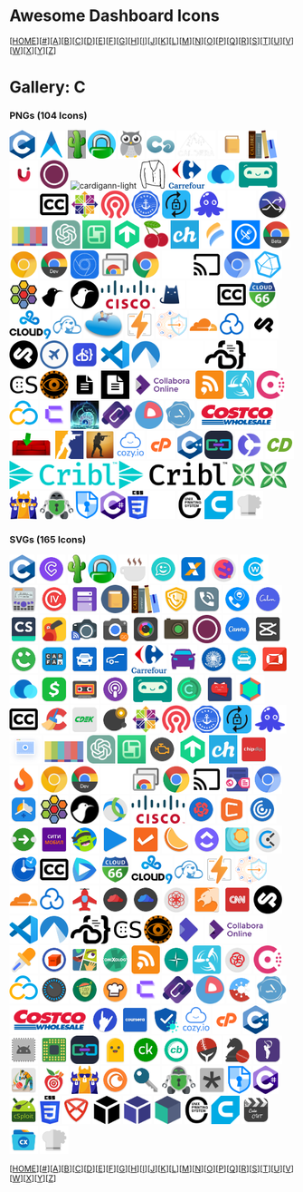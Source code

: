 # Awesome Dashboard Icons

[[HOME](..)][[#](gallery.md)][[A](gallery-a.md)][[B](gallery-b.md)][[C](gallery-c.md)][[D](gallery-d.md)][[E](gallery-e.md)][[F](gallery-f.md)][[G](gallery-g.md)][[H](gallery-h.md)][[I](gallery-i.md)][[J](gallery-j.md)][[K](gallery-k.md)][[L](gallery-l.md)][[M](gallery-m.md)][[N](gallery-n.md)][[O](gallery-o.md)][[P](gallery-p.md)][[Q](gallery-q.md)][[R](gallery-r.md)][[S](gallery-s.md)][[T](gallery-t.md)][[U](gallery-u.md)][[V](gallery-v.md)][[W](gallery-w.md)][[X](gallery-x.md)][[Y](gallery-y.md)][[Z](gallery-z.md)]

# Gallery: C

### PNGs (104 Icons)

<img src="../icons/c.png" alt="c" height="50"> <img src="../icons/cabot.png" alt="cabot" height="50"> <img src="../icons/cacti.png" alt="cacti" height="50"> <img src="../icons/caddy.png" alt="caddy" height="50"> <img src="../icons/cadvisor.png" alt="cadvisor" height="50"> <img src="../icons/calckey.png" alt="calckey" height="50"> <img src="../icons/caldera.png" alt="caldera" height="50"> <img src="../icons/calibre-web.png" alt="calibre-web" height="50"> <img src="../icons/calibre.png" alt="calibre" height="50"> <img src="../icons/camera-ui.png" alt="camera-ui" height="50"> <img src="../icons/canonical.png" alt="canonical" height="50"> <img src="../icons/cardigann-light.png" alt="cardigann-light" height="50"> <img src="../icons/cardigann.png" alt="cardigann" height="50"> <img src="../icons/carrefour.png" alt="carrefour" height="50"> <img src="../icons/casaos.png" alt="casaos" height="50"> <img src="../icons/castopod.png" alt="castopod" height="50"> <img src="../icons/cc-light.png" alt="cc-light" height="50"> <img src="../icons/cc.png" alt="cc" height="50"> <img src="../icons/centos.png" alt="centos" height="50"> <img src="../icons/ceph.png" alt="ceph" height="50"> <img src="../icons/cert-manager.png" alt="cert-manager" height="50"> <img src="../icons/cert-warden.png" alt="cert-warden" height="50"> <img src="../icons/chainguard.png" alt="chainguard" height="50"> <img src="../icons/changedetection-io.png" alt="changedetection-io" height="50"> <img src="../icons/changedetection.png" alt="changedetection" height="50"> <img src="../icons/channels.png" alt="channels" height="50"> <img src="../icons/chatgpt.png" alt="chatgpt" height="50"> <img src="../icons/chatpad-ai.png" alt="chatpad-ai" height="50"> <img src="../icons/checkmk.png" alt="checkmk" height="50"> <img src="../icons/cherry.png" alt="cherry" height="50"> <img src="../icons/chevereto.png" alt="chevereto" height="50"> <img src="../icons/chiefonboarding.png" alt="chiefonboarding" height="50"> <img src="../icons/chowdown.png" alt="chowdown" height="50"> <img src="../icons/chrome-beta.png" alt="chrome-beta" height="50"> <img src="../icons/chrome-canary.png" alt="chrome-canary" height="50"> <img src="../icons/chrome-dev.png" alt="chrome-dev" height="50"> <img src="../icons/chrome-devtools.png" alt="chrome-devtools" height="50"> <img src="../icons/chrome-remote-desktop.png" alt="chrome-remote-desktop" height="50"> <img src="../icons/chrome.png" alt="chrome" height="50"> <img src="../icons/chromecast-light.png" alt="chromecast-light" height="50"> <img src="../icons/chromecast.png" alt="chromecast" height="50"> <img src="../icons/chromium.png" alt="chromium" height="50"> <img src="../icons/chronograf.png" alt="chronograf" height="50"> <img src="../icons/cilium.png" alt="cilium" height="50"> <img src="../icons/cinny-light.png" alt="cinny-light" height="50"> <img src="../icons/cinny.png" alt="cinny" height="50"> <img src="../icons/cisco.png" alt="cisco" height="50"> <img src="../icons/clash.png" alt="clash" height="50"> <img src="../icons/closed-captioning-light.png" alt="closed-captioning-light" height="50"> <img src="../icons/closed-captioning.png" alt="closed-captioning" height="50"> <img src="../icons/cloud66.png" alt="cloud66" height="50"> <img src="../icons/cloud9.png" alt="cloud9" height="50"> <img src="../icons/cloudbeaver.png" alt="cloudbeaver" height="50"> <img src="../icons/cloudcmd.png" alt="cloudcmd" height="50"> <img src="../icons/cloudflare-pages.png" alt="cloudflare-pages" height="50"> <img src="../icons/cloudflare-zero-trust.png" alt="cloudflare-zero-trust" height="50"> <img src="../icons/cloudflare.png" alt="cloudflare" height="50"> <img src="../icons/cloudpanel.png" alt="cloudpanel" height="50"> <img src="../icons/cockpit-cms-light.png" alt="cockpit-cms-light" height="50"> <img src="../icons/cockpit-cms.png" alt="cockpit-cms" height="50"> <img src="../icons/cockpit.png" alt="cockpit" height="50"> <img src="../icons/code-server.png" alt="code-server" height="50"> <img src="../icons/code.png" alt="code" height="50"> <img src="../icons/codeberg.png" alt="codeberg" height="50"> <img src="../icons/coder-light.png" alt="coder-light" height="50"> <img src="../icons/coder.png" alt="coder" height="50"> <img src="../icons/codestats-light.png" alt="codestats-light" height="50"> <img src="../icons/codestats.png" alt="codestats" height="50"> <img src="../icons/codex.png" alt="codex" height="50"> <img src="../icons/codimd-light.png" alt="codimd-light" height="50"> <img src="../icons/codimd.png" alt="codimd" height="50"> <img src="../icons/collabora-online.png" alt="collabora-online" height="50"> <img src="../icons/commafeed.png" alt="commafeed" height="50"> <img src="../icons/concourse.png" alt="concourse" height="50"> <img src="../icons/consul.png" alt="consul" height="50"> <img src="../icons/contabo.png" alt="contabo" height="50"> <img src="../icons/coolify.png" alt="coolify" height="50"> <img src="../icons/core-keepers.png" alt="core-keepers" height="50"> <img src="../icons/coredns.png" alt="coredns" height="50"> <img src="../icons/coreos.png" alt="coreos" height="50"> <img src="../icons/cosign.png" alt="cosign" height="50"> <img src="../icons/costco.png" alt="costco" height="50"> <img src="../icons/couchpotato.png" alt="couchpotato" height="50"> <img src="../icons/counter-strike-2.png" alt="counter-strike-2" height="50"> <img src="../icons/counter-strike-global-offensive.png" alt="counter-strike-global-offensive" height="50"> <img src="../icons/cozy.png" alt="cozy" height="50"> <img src="../icons/cpanel.png" alt="cpanel" height="50"> <img src="../icons/cpp.png" alt="cpp" height="50"> <img src="../icons/crafty-controller.png" alt="crafty-controller" height="50"> <img src="../icons/crater-invoice.png" alt="crater-invoice" height="50"> <img src="../icons/crazydomains.png" alt="crazydomains" height="50"> <img src="../icons/cribl-light.png" alt="cribl-light" height="50"> <img src="../icons/cribl.png" alt="cribl" height="50"> <img src="../icons/cross-seed-square.png" alt="cross-seed-square" height="50"> <img src="../icons/cross-seed.png" alt="cross-seed" height="50"> <img src="../icons/crowdsec.png" alt="crowdsec" height="50"> <img src="../icons/cryptomator.png" alt="cryptomator" height="50"> <img src="../icons/cryptpad.png" alt="cryptpad" height="50"> <img src="../icons/csharp.png" alt="csharp" height="50"> <img src="../icons/css.png" alt="css" height="50"> <img src="../icons/cups-light.png" alt="cups-light" height="50"> <img src="../icons/cups.png" alt="cups" height="50"> <img src="../icons/cura.png" alt="cura" height="50"> <img src="../icons/cyberchef.png" alt="cyberchef" height="50">

### SVGs (165 Icons)

<img src="../icons/c.svg" alt="c" height="50"> <img src="../icons/cabify.svg" alt="cabify" height="50"> <img src="../icons/cacti.svg" alt="cacti" height="50"> <img src="../icons/caddy.svg" alt="caddy" height="50"> <img src="../icons/caffeine.svg" alt="caffeine" height="50"> <img src="../icons/caixa-tem.svg" alt="caixa-tem" height="50"> <img src="../icons/caixa.svg" alt="caixa" height="50"> <img src="../icons/cake-browser.svg" alt="cake-browser" height="50"> <img src="../icons/cake-wallet.svg" alt="cake-wallet" height="50"> <img src="../icons/calces.svg" alt="calces" height="50"> <img src="../icons/calcy-iv.svg" alt="calcy-iv" height="50"> <img src="../icons/calendar-widget-agenda.svg" alt="calendar-widget-agenda" height="50"> <img src="../icons/calibre-web.svg" alt="calibre-web" height="50"> <img src="../icons/calibre.svg" alt="calibre" height="50"> <img src="../icons/call-blocker.svg" alt="call-blocker" height="50"> <img src="../icons/call-log-analytics.svg" alt="call-log-analytics" height="50"> <img src="../icons/callapp-contacts.svg" alt="callapp-contacts" height="50"> <img src="../icons/calm.svg" alt="calm" height="50"> <img src="../icons/cam-scanner.svg" alt="cam-scanner" height="50"> <img src="../icons/cambly.svg" alt="cambly" height="50"> <img src="../icons/camera-connect-and-control.svg" alt="camera-connect-and-control" height="50"> <img src="../icons/camera-go.svg" alt="camera-go" height="50"> <img src="../icons/camera-zoom-fx.svg" alt="camera-zoom-fx" height="50"> <img src="../icons/canon-cw.svg" alt="canon-cw" height="50"> <img src="../icons/canonical.svg" alt="canonical" height="50"> <img src="../icons/canva.svg" alt="canva" height="50"> <img src="../icons/capcut.svg" alt="capcut" height="50"> <img src="../icons/careem.svg" alt="careem" height="50"> <img src="../icons/carfax.svg" alt="carfax" height="50"> <img src="../icons/carmax.svg" alt="carmax" height="50"> <img src="../icons/carmudi.svg" alt="carmudi" height="50"> <img src="../icons/carrefour.svg" alt="carrefour" height="50"> <img src="../icons/cars-com.svg" alt="cars-com" height="50"> <img src="../icons/carteira-de-trabalho-digital.svg" alt="carteira-de-trabalho-digital" height="50"> <img src="../icons/carvana.svg" alt="carvana" height="50"> <img src="../icons/carwale.svg" alt="carwale" height="50"> <img src="../icons/casaos.svg" alt="casaos" height="50"> <img src="../icons/cash-app.svg" alt="cash-app" height="50"> <img src="../icons/casse-o-player.svg" alt="casse-o-player" height="50"> <img src="../icons/castbox.svg" alt="castbox" height="50"> <img src="../icons/castopod.svg" alt="castopod" height="50"> <img src="../icons/castro.svg" alt="castro" height="50"> <img src="../icons/catima.svg" alt="catima" height="50"> <img src="../icons/caustic.svg" alt="caustic" height="50"> <img src="../icons/cc.svg" alt="cc" height="50"> <img src="../icons/ccleaner.svg" alt="ccleaner" height="50"> <img src="../icons/cdek.svg" alt="cdek" height="50"> <img src="../icons/celestia.svg" alt="celestia" height="50"> <img src="../icons/centos.svg" alt="centos" height="50"> <img src="../icons/ceph.svg" alt="ceph" height="50"> <img src="../icons/cert-manager.svg" alt="cert-manager" height="50"> <img src="../icons/cert-warden.svg" alt="cert-warden" height="50"> <img src="../icons/chainguard.svg" alt="chainguard" height="50"> <img src="../icons/changedetection.svg" alt="changedetection" height="50"> <img src="../icons/channels.svg" alt="channels" height="50"> <img src="../icons/chatgpt.svg" alt="chatgpt" height="50"> <img src="../icons/chatpad-ai.svg" alt="chatpad-ai" height="50"> <img src="../icons/check-engine.svg" alt="check-engine" height="50"> <img src="../icons/checkmk.svg" alt="checkmk" height="50"> <img src="../icons/chevereto.svg" alt="chevereto" height="50"> <img src="../icons/chipdip.svg" alt="chipdip" height="50"> <img src="../icons/chollometro.svg" alt="chollometro" height="50"> <img src="../icons/chrome-canary.svg" alt="chrome-canary" height="50"> <img src="../icons/chrome-dev.svg" alt="chrome-dev" height="50"> <img src="../icons/chrome-devtools.svg" alt="chrome-devtools" height="50"> <img src="../icons/chrome-remote-desktop.svg" alt="chrome-remote-desktop" height="50"> <img src="../icons/chrome.svg" alt="chrome" height="50"> <img src="../icons/chromecast.svg" alt="chromecast" height="50"> <img src="../icons/chromer-browser.svg" alt="chromer-browser" height="50"> <img src="../icons/chromium.svg" alt="chromium" height="50"> <img src="../icons/chronus.svg" alt="chronus" height="50"> <img src="../icons/cilium.svg" alt="cilium" height="50"> <img src="../icons/cinny.svg" alt="cinny" height="50"> <img src="../icons/cisco-anyconnect.svg" alt="cisco-anyconnect" height="50"> <img src="../icons/cisco.svg" alt="cisco" height="50"> <img src="../icons/citibanamex.svg" alt="citibanamex" height="50"> <img src="../icons/citilink.svg" alt="citilink" height="50"> <img src="../icons/citrix-receiver.svg" alt="citrix-receiver" height="50"> <img src="../icons/citymapper.svg" alt="citymapper" height="50"> <img src="../icons/citymobil.svg" alt="citymobil" height="50"> <img src="../icons/classdojo.svg" alt="classdojo" height="50"> <img src="../icons/clean-music.svg" alt="clean-music" height="50"> <img src="../icons/cleartrip.svg" alt="cleartrip" height="50"> <img src="../icons/clementine.svg" alt="clementine" height="50"> <img src="../icons/clickup.svg" alt="clickup" height="50"> <img src="../icons/clima.svg" alt="clima" height="50"> <img src="../icons/clockify.svg" alt="clockify" height="50"> <img src="../icons/clocksync.svg" alt="clocksync" height="50"> <img src="../icons/closed-captioning.svg" alt="closed-captioning" height="50"> <img src="../icons/cloud-player-doubletwist.svg" alt="cloud-player-doubletwist" height="50"> <img src="../icons/cloud66.svg" alt="cloud66" height="50"> <img src="../icons/cloud9.svg" alt="cloud9" height="50"> <img src="../icons/cloudbeaver.svg" alt="cloudbeaver" height="50"> <img src="../icons/cloudflare-pages.svg" alt="cloudflare-pages" height="50"> <img src="../icons/cloudflare-zero-trust.svg" alt="cloudflare-zero-trust" height="50"> <img src="../icons/cloudflare.svg" alt="cloudflare" height="50"> <img src="../icons/cloudpanel.svg" alt="cloudpanel" height="50"> <img src="../icons/cloudskipper-music-player.svg" alt="cloudskipper-music-player" height="50"> <img src="../icons/cloudstream-beta.svg" alt="cloudstream-beta" height="50"> <img src="../icons/cloudstream.svg" alt="cloudstream" height="50"> <img src="../icons/clue.svg" alt="clue" height="50"> <img src="../icons/cm-browser.svg" alt="cm-browser" height="50"> <img src="../icons/cnn.svg" alt="cnn" height="50"> <img src="../icons/cockpit-cms.svg" alt="cockpit-cms" height="50"> <img src="../icons/code.svg" alt="code" height="50"> <img src="../icons/codeberg.svg" alt="codeberg" height="50"> <img src="../icons/coder.svg" alt="coder" height="50"> <img src="../icons/codestats.svg" alt="codestats" height="50"> <img src="../icons/codex.svg" alt="codex" height="50"> <img src="../icons/collabora-office.svg" alt="collabora-office" height="50"> <img src="../icons/collabora-online.svg" alt="collabora-online" height="50"> <img src="../icons/color-chooser.svg" alt="color-chooser" height="50"> <img src="../icons/comic-geeks.svg" alt="comic-geeks" height="50"> <img src="../icons/comics-viewer.svg" alt="comics-viewer" height="50"> <img src="../icons/comixology.svg" alt="comixology" height="50"> <img src="../icons/commafeed.svg" alt="commafeed" height="50"> <img src="../icons/compass.svg" alt="compass" height="50"> <img src="../icons/concourse.svg" alt="concourse" height="50"> <img src="../icons/connectips.svg" alt="connectips" height="50"> <img src="../icons/consul.svg" alt="consul" height="50"> <img src="../icons/contabo.svg" alt="contabo" height="50"> <img src="../icons/coocent-eq.svg" alt="coocent-eq" height="50"> <img src="../icons/cookmate.svg" alt="cookmate" height="50"> <img src="../icons/cookpad.svg" alt="cookpad" height="50"> <img src="../icons/coolify.svg" alt="coolify" height="50"> <img src="../icons/coredns.svg" alt="coredns" height="50"> <img src="../icons/coreos.svg" alt="coreos" height="50"> <img src="../icons/corona-warn.svg" alt="corona-warn" height="50"> <img src="../icons/cosign.svg" alt="cosign" height="50"> <img src="../icons/costco.svg" alt="costco" height="50"> <img src="../icons/coub.svg" alt="coub" height="50"> <img src="../icons/coursera.svg" alt="coursera" height="50"> <img src="../icons/covpass.svg" alt="covpass" height="50"> <img src="../icons/cozy.svg" alt="cozy" height="50"> <img src="../icons/cpanel.svg" alt="cpanel" height="50"> <img src="../icons/cpp.svg" alt="cpp" height="50"> <img src="../icons/cpu-x.svg" alt="cpu-x" height="50"> <img src="../icons/cpu-z.svg" alt="cpu-z" height="50"> <img src="../icons/crafty-controller.svg" alt="crafty-controller" height="50"> <img src="../icons/crayon.svg" alt="crayon" height="50"> <img src="../icons/credit-karma.svg" alt="credit-karma" height="50"> <img src="../icons/cricbuzz.svg" alt="cricbuzz" height="50"> <img src="../icons/cricheroes.svg" alt="cricheroes" height="50"> <img src="../icons/cricket-exchange.svg" alt="cricket-exchange" height="50"> <img src="../icons/cricket-line-guru.svg" alt="cricket-line-guru" height="50"> <img src="../icons/cricline.svg" alt="cricline" height="50"> <img src="../icons/cronometer.svg" alt="cronometer" height="50"> <img src="../icons/crowdsec.svg" alt="crowdsec" height="50"> <img src="../icons/crunchyroll.svg" alt="crunchyroll" height="50"> <img src="../icons/cryptfs-password.svg" alt="cryptfs-password" height="50"> <img src="../icons/cryptomator.svg" alt="cryptomator" height="50"> <img src="../icons/cryptopass.svg" alt="cryptopass" height="50"> <img src="../icons/cryptpad.svg" alt="cryptpad" height="50"> <img src="../icons/csharp.svg" alt="csharp" height="50"> <img src="../icons/csploit.svg" alt="csploit" height="50"> <img src="../icons/css.svg" alt="css" height="50"> <img src="../icons/ctemplar.svg" alt="ctemplar" height="50"> <img src="../icons/cube-black.svg" alt="cube-black" height="50"> <img src="../icons/cube-blueberry.svg" alt="cube-blueberry" height="50"> <img src="../icons/cube-teal.svg" alt="cube-teal" height="50"> <img src="../icons/cups.svg" alt="cups" height="50"> <img src="../icons/cura.svg" alt="cura" height="50"> <img src="../icons/cute-cut.svg" alt="cute-cut" height="50"> <img src="../icons/cx-file-explorer.svg" alt="cx-file-explorer" height="50"> <img src="../icons/cyberchef.svg" alt="cyberchef" height="50">

[[HOME](..)][[#](gallery.md)][[A](gallery-a.md)][[B](gallery-b.md)][[C](gallery-c.md)][[D](gallery-d.md)][[E](gallery-e.md)][[F](gallery-f.md)][[G](gallery-g.md)][[H](gallery-h.md)][[I](gallery-i.md)][[J](gallery-j.md)][[K](gallery-k.md)][[L](gallery-l.md)][[M](gallery-m.md)][[N](gallery-n.md)][[O](gallery-o.md)][[P](gallery-p.md)][[Q](gallery-q.md)][[R](gallery-r.md)][[S](gallery-s.md)][[T](gallery-t.md)][[U](gallery-u.md)][[V](gallery-v.md)][[W](gallery-w.md)][[X](gallery-x.md)][[Y](gallery-y.md)][[Z](gallery-z.md)]

